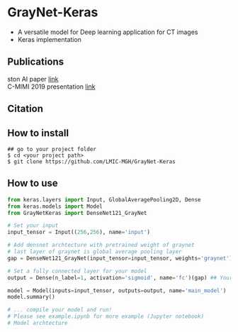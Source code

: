 # GrayNet-Keras
* A versatile model for Deep learning application for CT images
* Keras implementation

## Publications
ston AI paper [link](link)   
C-MIMI 2019 presentation [link](link)  

## Citation

## How to install
```shell
## go to your project folder
$ cd <your project path>
$ git clone https://github.com/LMIC-MGH/GrayNet-Keras
```
## How to use
```python
from keras.layers import Input, GlobalAveragePooling2D, Dense
from keras.models import Model
from GrayNetKeras import DenseNet121_GrayNet

# Set your input
input_tensor = Input((256,256), name='input')

# Add densnet archtecture with pretrained weight of graynet
# last layer of graynet is global average pooling layer
gap = DenseNet121_GrayNet(input_tensor=input_tensor, weights='graynet')

# Set a fully connected layer for your model 
output = Dense(n_label=1, activation='sigmoid', name='fc')(gap) ## Your label

model = Model(inputs=input_tensor, outputs=output, name='main_model')
model.summary()

# ... compile your model and run!
# Please see example.ipynb for more example (Jupyter notebook)
# Model archtecture 
```